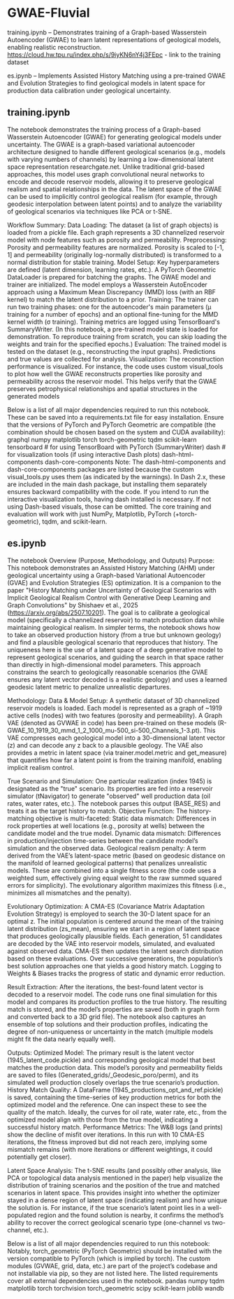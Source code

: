 # GWAE-Fluvial

training.ipynb – Demonstrates training of a Graph-based Wasserstein Autoencoder (GWAE) to learn latent representations of geological models, enabling realistic reconstruction. https://cloud.hw.tpu.ru/index.php/s/9iyKN6nY4j3FEpc - link to the training dataset

es.ipynb – Implements Assisted History Matching using a pre-trained GWAE and Evolution Strategies to find geological models in latent space for production data calibration under geological uncertainty.

## training.ipynb 
The notebook demonstrates the training process of a Graph-based Wasserstein Autoencoder (GWAE) for generating geological models under uncertainty. The GWAE is a graph-based variational autoencoder architecture designed to handle different geological scenarios (e.g., models with varying numbers of channels) by learning a low-dimensional latent space representation
researchgate.net. Unlike traditional grid-based approaches, this model uses graph convolutional neural networks to encode and decode reservoir models, allowing it to preserve geological realism and spatial relationships in the data. The latent space of the GWAE can be used to implicitly control geological realism (for example, through geodesic interpolation between latent points) and to analyze the variability of geological scenarios via techniques like PCA or t-SNE. 

Workflow Summary:
Data Loading: The dataset (a list of graph objects) is loaded from a pickle file. Each graph represents a 3D channelized reservoir model with node features such as porosity and permeability.
Preprocessing: Porosity and permeability features are normalized. Porosity is scaled to [-1, 1] and permeability (originally log-normally distributed) is transformed to a normal distribution for stable training.
Model Setup: Key hyperparameters are defined (latent dimension, learning rates, etc.). A PyTorch Geometric DataLoader is prepared for batching the graphs. The GWAE model and trainer are initialized. The model employs a Wasserstein AutoEncoder approach using a Maximum Mean Discrepancy (MMD) loss (with an RBF kernel) to match the latent distribution to a prior.
Training: The trainer can run two training phases: one for the autoencoder's main parameters (µ training for a number of epochs) and an optional fine-tuning for the MMD kernel width (σ training). Training metrics are logged using TensorBoard's SummaryWriter. (In this notebook, a pre-trained model state is loaded for demonstration. To reproduce training from scratch, you can skip loading the weights and train for the specified epochs.)
Evaluation: The trained model is tested on the dataset (e.g., reconstructing the input graphs). Predictions and true values are collected for analysis.
Visualization: The reconstruction performance is visualized. For instance, the code uses custom visual_tools to plot how well the GWAE reconstructs properties like porosity and permeability across the reservoir model. This helps verify that the GWAE preserves petrophysical relationships and spatial structures in the generated models

Below is a list of all major dependencies required to run this notebook. These can be saved into a requirements.txt file for easy installation. Ensure that the versions of PyTorch and PyTorch Geometric are compatible (the combination should be chosen based on the system and CUDA availability):
graphql
numpy
matplotlib
torch
torch-geometric
tqdm
scikit-learn
tensorboard       # for using TensorBoard with PyTorch (SummaryWriter)
dash              # for visualization tools (if using interactive Dash plots)
dash-html-components
dash-core-components
Note: The dash-html-components and dash-core-components packages are listed because the custom visual_tools.py uses them (as indicated by the warnings). In Dash 2.x, these are included in the main dash package, but installing them separately ensures backward compatibility with the code. If you intend to run the interactive visualization tools, having dash installed is necessary. If not using Dash-based visuals, those can be omitted. The core training and evaluation will work with just NumPy, Matplotlib, PyTorch (+torch-geometric), tqdm, and scikit-learn.


## es.ipynb 
The notebook Overview (Purpose, Methodology, and Outputs)
Purpose: This notebook demonstrates an Assisted History Matching (AHM) under geological uncertainty using a Graph-based Variational Autoencoder (GVAE) and Evolution Strategies (ES) optimization. It is a companion to the paper "History Matching under Uncertainty of Geological Scenarios with Implicit Geological Realism Control with Generative Deep Learning and Graph Convolutions" by Shishaev et al., 2025 (https://arxiv.org/abs/2507.10201). The goal is to calibrate a geological model (specifically a channelized reservoir) to match production data while maintaining geological realism. In simpler terms, the notebook shows how to take an observed production history (from a true but unknown geology) and find a plausible geological scenario that reproduces that history. The uniqueness here is the use of a latent space of a deep generative model to represent geological scenarios, and guiding the search in that space rather than directly in high-dimensional model parameters. This approach constrains the search to geologically reasonable scenarios (the GVAE ensures any latent vector decoded is a realistic geology) and uses a learned geodesic latent metric to penalize unrealistic departures. 

Methodology:
Data & Model Setup: A synthetic dataset of 3D channelized reservoir models is loaded. Each model is represented as a graph of ~1919 active cells (nodes) with two features (porosity and permeability). A Graph VAE (denoted as GVWAE in code) has been pre-trained on these models (R-GWAE_10_1919_30_mmd_1_2_1000_mu-500_si-500_Channels_1-3.pt). This VAE compresses each geological model into a 30-dimensional latent vector (z) and can decode any z back to a plausible geology. The VAE also provides a metric in latent space (via trainer.model.metric and get_measure) that quantifies how far a latent point is from the training manifold, enabling implicit realism control.

True Scenario and Simulation: One particular realization (index 1945) is designated as the "true" scenario. Its properties are fed into a reservoir simulator (tNavigator) to generate "observed" well production data (oil rates, water rates, etc.). The notebook parses this output (BASE_RES) and treats it as the target history to match.
Objective Function: The history-matching objective is multi-faceted:
Static data mismatch: Differences in rock properties at well locations (e.g., porosity at wells) between the candidate model and the true model.
Dynamic data mismatch: Differences in production/injection time-series between the candidate model’s simulation and the observed data.
Geological realism penalty: A term derived from the VAE’s latent-space metric (based on geodesic distance on the manifold of learned geological patterns) that penalizes unrealistic models.
These are combined into a single fitness score (the code uses a weighted sum, effectively giving equal weight to the raw summed squared errors for simplicity). The evolutionary algorithm maximizes this fitness (i.e., minimizes all mismatches and the penalty).

Evolutionary Optimization: A CMA-ES (Covariance Matrix Adaptation Evolution Strategy) is employed to search the 30-D latent space for an optimal z. The initial population is centered around the mean of the training latent distribution (zs_mean), ensuring we start in a region of latent space that produces geologically plausible fields. Each generation, 51 candidates are decoded by the VAE into reservoir models, simulated, and evaluated against observed data. CMA-ES then updates the latent search distribution based on these evaluations. Over successive generations, the population’s best solution approaches one that yields a good history match. Logging to Weights & Biases tracks the progress of static and dynamic error reduction.

Result Extraction: After the iterations, the best-found latent vector is decoded to a reservoir model. The code runs one final simulation for this model and compares its production profiles to the true history. The resulting match is stored, and the model’s properties are saved (both in graph form and converted back to a 3D grid file). The notebook also captures an ensemble of top solutions and their production profiles, indicating the degree of non-uniqueness or uncertainty in the match (multiple models might fit the data nearly equally well).

Outputs:
Optimized Model: The primary result is the latent vector (1945_latent_code.pickle) and corresponding geological model that best matches the production data. This model’s porosity and permeability fields are saved to files (Generated_grids/_Geodesic_poro/perm), and its simulated well production closely overlaps the true scenario’s production.
History Match Quality: A DataFrame (1945_productions_opt_and_ref.pickle) is saved, containing the time-series of key production metrics for both the optimized model and the reference. One can inspect these to see the quality of the match. Ideally, the curves for oil rate, water rate, etc., from the optimized model align with those from the true model, indicating a successful history match.
Performance Metrics: The W&B logs (and prints) show the decline of misfit over iterations. In this run with 10 CMA-ES iterations, the fitness improved but did not reach zero, implying some mismatch remains (with more iterations or different weightings, it could potentially get closer).

Latent Space Analysis: The t-SNE results (and possibly other analysis, like PCA or topological data analysis mentioned in the paper) help visualize the distribution of training scenarios and the position of the true and matched scenarios in latent space. This provides insight into whether the optimizer stayed in a dense region of latent space (indicating realism) and how unique the solution is. For instance, if the true scenario’s latent point lies in a well-populated region and the found solution is nearby, it confirms the method’s ability to recover the correct geological scenario type (one-channel vs two-channel, etc.).

Below is a list of all major dependencies required to run this notebook: 
Notably, torch_geometric (PyTorch Geometric) should be installed with the version compatible to PyTorch (which is implied by torch). 
The custom modules (GVWAE, grid, data, etc.) are part of the project’s codebase and not installable via pip, so they are not listed here. 
The listed requirements cover all external dependencies used in the notebook.
pandas
numpy
tqdm
matplotlib
torch
torchvision
torch_geometric
scipy
scikit-learn
joblib
wandb
